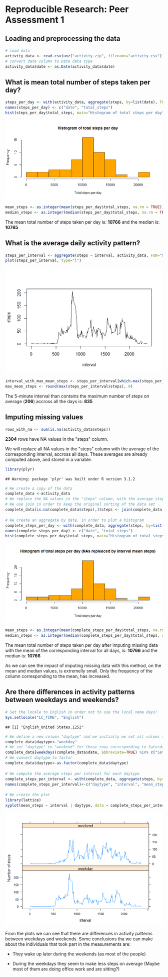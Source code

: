 # Reproducible Research: Peer Assessment 1


## Loading and preprocessing the data

```r
# load data
activity_data <- read.csv(unz("activity.zip", filename="activity.csv"))
# convert date column to Date data type
activity_data$date <- as.Date(activity_data$date)
```
## What is mean total number of steps taken per day?


```r
steps_per_day <- with(activity_data, aggregate(steps, by=list(date), FUN="sum"))
names(steps_per_day) <- c("date", "total_steps")
hist(steps_per_day$total_steps, main="Histogram of total steps per day", xlab="Total steps per day", col="orange", breaks=10)
```

![](./PA1_template_files/figure-html/unnamed-chunk-2-1.png) 

```r
mean_steps <- as.integer(mean(steps_per_day$total_steps, na.rm = TRUE))
median_steps <- as.integer(median(steps_per_day$total_steps, na.rm = TRUE))
```
The mean total number of steps taken per day is: **10766** and the median is: **10765**


## What is the average daily activity pattern?

```r
steps_per_interval <- aggregate(steps ~ interval, activity_data, FUN="mean", na.action = na.omit)
plot(steps_per_interval, type="l")
```

![](./PA1_template_files/figure-html/unnamed-chunk-3-1.png) 

```r
interval_with_max_mean_steps <- steps_per_interval[which.max(steps_per_interval$steps),]$interval
max_mean_steps <- round(max(steps_per_interval$steps), 0)
```

The 5-minute interval than contains the maximum number of steps on average (**206**) accross all the days is: **835**


## Imputing missing values

```r
rows_with_na <- sum(is.na(activity_data$steps))
```


**2304** rows have NA values in the "steps" column.

We will replace all NA values in the "steps" column with the average of the corresponding interval, accross all days. These averages are already computed above, and stored in a variable.



```r
library(plyr)
```

```
## Warning: package 'plyr' was built under R version 3.1.2
```

```r
# We create a copy of the data
complete_data <-activity_data
# We replace the NA values in the "steps" column, with the average steps of the corresponding interval accross all days (already calculated and stored in variable: steps_per_interval)
# We use join in order to keep the original sorting of the data set
complete_data[is.na(complete_data$steps),]$steps <- join(complete_data, steps_per_interval, by="interval")[is.na(complete_data$steps),4]

# We create an aggregate by date, in order to plot a histogram
complete_steps_per_day <- with(complete_data, aggregate(steps, by=list(date), FUN="sum"))
names(complete_steps_per_day) <- c("date", "total_steps")
hist(complete_steps_per_day$total_steps, main="Histogram of total steps per day (NAs repleaced by interval mean steps)", xlab="Total steps per day", col="orange", breaks=10)
```

![](./PA1_template_files/figure-html/unnamed-chunk-5-1.png) 

```r
mean_steps <- as.integer(mean(complete_steps_per_day$total_steps, na.rm = TRUE))
median_steps <- as.integer(median(complete_steps_per_day$total_steps, na.rm = TRUE))
```

The mean total number of steps taken per day after imputing missing data with the mean of the corresponding interval for all days, is: **10766** and the median is: **10766**

As we can see the impact of imputing missing data with this method, on the mean and median values, is extremelly small. Only the frequency of the column corresponding to the mean, has increased.


## Are there differences in activity patterns between weekdays and weekends?


```r
# Set the locale to English in order not to use the local name days!
Sys.setlocale("LC_TIME", "English")
```

```
## [1] "English_United States.1252"
```

```r
# We define a new column "daytype" and we initially we set all values to "weekday"
complete_data$daytype<-"weekday"
# We set "daytype" to "weekend" for those rows corresponding to Saturday or Sunday
complete_data[weekdays(complete_data$date, abbreviate=TRUE) %in% c("Sat", "Sun"), ]$daytype<-"weekend"
# We convert daytype to factor
complete_data$daytype<-as.factor(complete_data$daytype)

# We compute the average steps per interval for each daytype
complete_steps_per_interval <- with(complete_data, aggregate(steps, by=list(daytype, interval), FUN="mean"))
names(complete_steps_per_interval)<-c("daytype", "interval", "mean_steps")

# We create the plot
library(lattice)
xyplot(mean_steps ~ interval | daytype, data = complete_steps_per_interval, layout = c(1, 2), type="l", xlab="Interval", ylab="Number of steps")
```

![](./PA1_template_files/figure-html/unnamed-chunk-6-1.png) 

From the plots we can see that there are differences in activity patterns between weekdays and weekends. Some conclusions tha we can make about the individuals that took part in the measurements are:

- They wake up later during the weekends (as most of the people)

- During the weekdays they seem to make less steps on average (Maybe most of them are doing office work and are sitting?)
